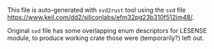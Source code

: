 This file is auto-generated with `svd2rust` tool using the `svd` file <https://www.keil.com/dd2/siliconlabs/efm32pg23b310f512im48/>.

Original `svd` file has some overlapping enum descriptors for LESENSE module, to produce working crate those were (temporarily?) left out.

